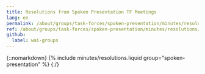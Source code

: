```yaml
---
title: Resolutions from Spoken Presentation TF Meetings
lang: en
permalink: /about/groups/task-forces/spoken-presentation/minutes/resolutions/
ref: /about/groups/task-forces/spoken-presentation/minutes/resolutions/
github:
  label: wai-groups
---
```


{::nomarkdown}
{% include minutes/resolutions.liquid group="spoken-presentation" %}
{:/}